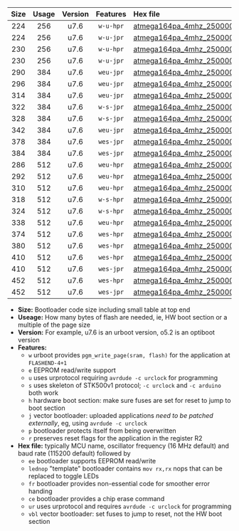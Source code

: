 |Size|Usage|Version|Features|Hex file|
|:-:|:-:|:-:|:-:|:--|
|224|256|u7.6|`w-u-hpr`|[atmega164pa_4mhz_250000bps_ur.hex](https://raw.githubusercontent.com/stefanrueger/urboot/main//atmega164pa_4mhz_250000bps_ur.hex)|
|224|256|u7.6|`w-u-jpr`|[atmega164pa_4mhz_250000bps_ur_vbl.hex](https://raw.githubusercontent.com/stefanrueger/urboot/main//atmega164pa_4mhz_250000bps_ur_vbl.hex)|
|230|256|u7.6|`w-u-hpr`|[atmega164pa_4mhz_250000bps_lednop_ur.hex](https://raw.githubusercontent.com/stefanrueger/urboot/main//atmega164pa_4mhz_250000bps_lednop_ur.hex)|
|230|256|u7.6|`w-u-jpr`|[atmega164pa_4mhz_250000bps_lednop_ur_vbl.hex](https://raw.githubusercontent.com/stefanrueger/urboot/main//atmega164pa_4mhz_250000bps_lednop_ur_vbl.hex)|
|290|384|u7.6|`weu-jpr`|[atmega164pa_4mhz_250000bps_ee_ur_vbl.hex](https://raw.githubusercontent.com/stefanrueger/urboot/main//atmega164pa_4mhz_250000bps_ee_ur_vbl.hex)|
|296|384|u7.6|`weu-jpr`|[atmega164pa_4mhz_250000bps_ee_lednop_ur_vbl.hex](https://raw.githubusercontent.com/stefanrueger/urboot/main//atmega164pa_4mhz_250000bps_ee_lednop_ur_vbl.hex)|
|314|384|u7.6|`weu-jpr`|[atmega164pa_4mhz_250000bps_ee_lednop_fr_ur_vbl.hex](https://raw.githubusercontent.com/stefanrueger/urboot/main//atmega164pa_4mhz_250000bps_ee_lednop_fr_ur_vbl.hex)|
|322|384|u7.6|`w-s-jpr`|[atmega164pa_4mhz_250000bps_vbl.hex](https://raw.githubusercontent.com/stefanrueger/urboot/main//atmega164pa_4mhz_250000bps_vbl.hex)|
|328|384|u7.6|`w-s-jpr`|[atmega164pa_4mhz_250000bps_lednop_vbl.hex](https://raw.githubusercontent.com/stefanrueger/urboot/main//atmega164pa_4mhz_250000bps_lednop_vbl.hex)|
|342|384|u7.6|`weu-jpr`|[atmega164pa_4mhz_250000bps_ee_lednop_fr_ce_ur_vbl.hex](https://raw.githubusercontent.com/stefanrueger/urboot/main//atmega164pa_4mhz_250000bps_ee_lednop_fr_ce_ur_vbl.hex)|
|378|384|u7.6|`wes-jpr`|[atmega164pa_4mhz_250000bps_ee_vbl.hex](https://raw.githubusercontent.com/stefanrueger/urboot/main//atmega164pa_4mhz_250000bps_ee_vbl.hex)|
|384|384|u7.6|`wes-jpr`|[atmega164pa_4mhz_250000bps_ee_lednop_vbl.hex](https://raw.githubusercontent.com/stefanrueger/urboot/main//atmega164pa_4mhz_250000bps_ee_lednop_vbl.hex)|
|286|512|u7.6|`weu-hpr`|[atmega164pa_4mhz_250000bps_ee_ur.hex](https://raw.githubusercontent.com/stefanrueger/urboot/main//atmega164pa_4mhz_250000bps_ee_ur.hex)|
|292|512|u7.6|`weu-hpr`|[atmega164pa_4mhz_250000bps_ee_lednop_ur.hex](https://raw.githubusercontent.com/stefanrueger/urboot/main//atmega164pa_4mhz_250000bps_ee_lednop_ur.hex)|
|310|512|u7.6|`weu-hpr`|[atmega164pa_4mhz_250000bps_ee_lednop_fr_ur.hex](https://raw.githubusercontent.com/stefanrueger/urboot/main//atmega164pa_4mhz_250000bps_ee_lednop_fr_ur.hex)|
|318|512|u7.6|`w-s-hpr`|[atmega164pa_4mhz_250000bps.hex](https://raw.githubusercontent.com/stefanrueger/urboot/main//atmega164pa_4mhz_250000bps.hex)|
|324|512|u7.6|`w-s-hpr`|[atmega164pa_4mhz_250000bps_lednop.hex](https://raw.githubusercontent.com/stefanrueger/urboot/main//atmega164pa_4mhz_250000bps_lednop.hex)|
|338|512|u7.6|`weu-hpr`|[atmega164pa_4mhz_250000bps_ee_lednop_fr_ce_ur.hex](https://raw.githubusercontent.com/stefanrueger/urboot/main//atmega164pa_4mhz_250000bps_ee_lednop_fr_ce_ur.hex)|
|374|512|u7.6|`wes-hpr`|[atmega164pa_4mhz_250000bps_ee.hex](https://raw.githubusercontent.com/stefanrueger/urboot/main//atmega164pa_4mhz_250000bps_ee.hex)|
|380|512|u7.6|`wes-hpr`|[atmega164pa_4mhz_250000bps_ee_lednop.hex](https://raw.githubusercontent.com/stefanrueger/urboot/main//atmega164pa_4mhz_250000bps_ee_lednop.hex)|
|410|512|u7.6|`wes-hpr`|[atmega164pa_4mhz_250000bps_ee_lednop_fr.hex](https://raw.githubusercontent.com/stefanrueger/urboot/main//atmega164pa_4mhz_250000bps_ee_lednop_fr.hex)|
|410|512|u7.6|`wes-jpr`|[atmega164pa_4mhz_250000bps_ee_lednop_fr_vbl.hex](https://raw.githubusercontent.com/stefanrueger/urboot/main//atmega164pa_4mhz_250000bps_ee_lednop_fr_vbl.hex)|
|452|512|u7.6|`wes-hpr`|[atmega164pa_4mhz_250000bps_ee_lednop_fr_ce.hex](https://raw.githubusercontent.com/stefanrueger/urboot/main//atmega164pa_4mhz_250000bps_ee_lednop_fr_ce.hex)|
|452|512|u7.6|`wes-jpr`|[atmega164pa_4mhz_250000bps_ee_lednop_fr_ce_vbl.hex](https://raw.githubusercontent.com/stefanrueger/urboot/main//atmega164pa_4mhz_250000bps_ee_lednop_fr_ce_vbl.hex)|

- **Size:** Bootloader code size including small table at top end
- **Useage:** How many bytes of flash are needed, ie, HW boot section or a multiple of the page size
- **Version:** For example, u7.6 is an urboot version, o5.2 is an optiboot version
- **Features:**
  + `w` urboot provides `pgm_write_page(sram, flash)` for the application at `FLASHEND-4+1`
  + `e` EEPROM read/write support
  + `u` uses urprotocol requiring `avrdude -c urclock` for programming
  + `s` uses skeleton of STK500v1 protocol; `-c urclock` and `-c arduino` both work
  + `h` hardware boot section: make sure fuses are set for reset to jump to boot section
  + `j` vector bootloader: uploaded applications *need to be patched externally*, eg, using `avrdude -c urclock`
  + `p` bootloader protects itself from being overwritten
  + `r` preserves reset flags for the application in the register R2
- **Hex file:** typically MCU name, oscillator frequency (16 MHz default) and baud rate (115200 default) followed by
  + `ee` bootloader supports EEPROM read/write
  + `lednop` "template" bootloader contains `mov rx,rx` nops that can be replaced to toggle LEDs
  + `fr` bootloader provides non-essential code for smoother error handing
  + `ce` bootloader provides a chip erase command
  + `ur` uses urprotocol and requires `avrdude -c urclock` for programming
  + `vbl` vector bootloader: set fuses to jump to reset, not the HW boot section
